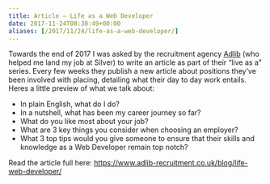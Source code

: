 ```yaml
---
title: Article – Life as a Web Developer
date: 2017-11-24T08:30:49+00:00
aliases: [/2017/11/24/life-as-a-web-developer/]
---
```


Towards the end of 2017 I was asked by the recruitment agency [Adlib](https://www.adlib-recruitment.co.uk) (who helped me land my job at Silver) to write an article as part of their &#8220;live as a&#8221; series. Every few weeks they publish a new article about positions they&#8217;ve been involved with placing, detailing what their day to day work entails. Heres a little preview of what we talk about:

- In plain English, what do I do?
- In a nutshell, what has been my career journey so far?
- What do you like most about your job?
- What are 3 key things you consider when choosing an employer?
- What 3 top tips would you give someone to ensure that their skills and knowledge as a Web Developer remain top notch?

Read the article full here: https://www.adlib-recruitment.co.uk/blog/life-web-developer/
